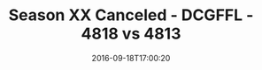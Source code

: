 ---
title: Season XX Canceled - DCGFFL - 4818 vs 4813
teams_score:
- team: 4818
  score:
- team: 4813
  score: 13
mvp: M. Washington (Lime); C. Burrell (Charcoal)
game-ball: J. Grossman (Lime); J. Batac (Charcoal)
season: 13
week: 2
date: '2016-09-18T17:00:20'
pageid: season-13-week-2-september-18-2016-4818-vs-4813
---